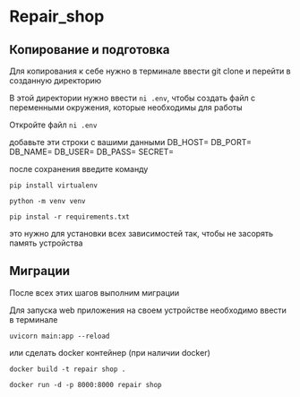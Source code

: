 # Repair_shop

## Копирование и подготовка
Для копирования к себе нужно в терминале 
ввести git clone и перейти в созданную директорию

В этой директории нужно ввести `ni .env`, чтобы создать 
файл с переменными окружения, которые необходимы для работы

Откройте файл `ni .env`

добавьте эти строки с вашими данными
DB_HOST=
DB_PORT=
DB_NAME=
DB_USER=
DB_PASS=
SECRET=

после сохранения введите команду
```
pip install virtualenv

python -m venv venv

pip instal -r requirements.txt
```
это нужно для установки всех зависимостей
так, чтобы не засорять память устройства

## Миграции
После всех этих шагов выполним миграции

Для запуска web приложения на своем устройстве необходимо ввести в терминале
```
uvicorn main:app --reload 
```
или сделать docker контейнер (при наличии docker)
```
docker build -t repair shop .
```
```
docker run -d -p 8000:8000 repair shop 
```

